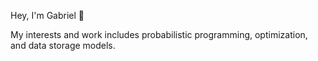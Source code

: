 Hey, I'm Gabriel 👋

My interests and work includes probabilistic programming, optimization, and data storage models.
